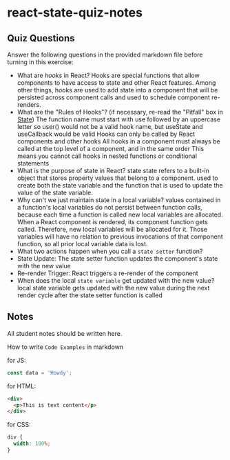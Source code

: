 # react-state-quiz-notes

## Quiz Questions

Answer the following questions in the provided markdown file before turning in this exercise:

- What are _hooks_ in React?
  Hooks are special functions that allow components to have access to state and other React features. Among other things, hooks are used to add state into a component that will be persisted across component calls and used to schedule component re-renders.
- What are the "Rules of Hooks"? (if necessary, re-read the "Pitfall" box in [State](https://react.dev/learn/state-a-components-memory))
  The function name must start with use followed by an uppercase letter
  so user() would not be a valid hook name, but useState and useCallback would be valid
  Hooks can only be called by React components and other hooks
  All hooks in a component must always be called at the top level of a component, and in the same order
  This means you cannot call hooks in nested functions or conditional statements
- What is the purpose of state in React?
  state state refers to a built-in object that stores property values that belong to a component.
  used to create both the state variable and the function that is used to update the value of the state variable.
- Why can't we just maintain state in a local variable?
  values contained in a function's local variables do not persist between function calls, because each time a function is called new local variables are allocated.
  When a React component is rendered, its component function gets called. Therefore, new local variables will be allocated for it. Those variables will have no relation to previous invocations of that component function, so all prior local variable data is lost.
- What two actions happen when you call a `state setter` function?
- State Update: The state setter function updates the component's state with the new value
- Re-render Trigger: React triggers a re-render of the component
- When does the local `state variable` get updated with the new value?
  local state variable gets updated with the new value during the next render cycle after the state setter function is called

## Notes

All student notes should be written here.

How to write `Code Examples` in markdown

for JS:

```javascript
const data = 'Howdy';
```

for HTML:

```html
<div>
  <p>This is text content</p>
</div>
```

for CSS:

```css
div {
  width: 100%;
}
```
